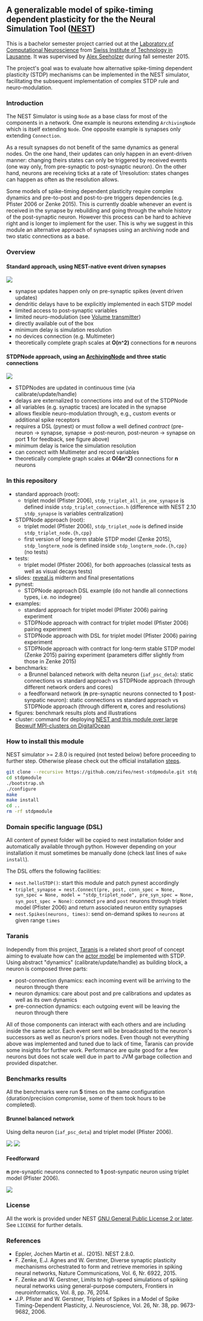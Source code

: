 ## A generalizable model of spike-timing dependent plasticity for the the Neural Simulation Tool ([NEST](https://github.com/nest/nest-simulator))

This is a bachelor semester project carried out at the [Laboratory of Computational Neuroscience](http://lcn1.epfl.ch) 
from [Swiss Institute of Technology in Lausanne](http://www.epfl.ch). It was supervised by 
[Alex Seeholzer](https://github.com/flinz) during fall semester 2015.

The project's goal was to evaluate how alternative spike-timing dependent plasticity (STDP) mechanisms can be implemented in the NEST simulator, facilitating the subsequent implementation of complex STDP rule and neuro-modulation.

### Introduction

The NEST Simulator is using `Node` as a base class for most of the components in a network.
One example is neurons extending `ArchivingNode` which is itself extending `Node`.
One opposite example is synapses only extending `Connection`.

As a result synapses do not benefit of the same dynamics as general nodes. 
On the one hand, their updates can only happen in an event-driven manner: changing theirs states can only be triggered by received events (one way only, from pre-synaptic to post-synaptic neuron).
On the other hand, neurons are receiving ticks at a rate of 1/resolution: states changes can happen as often as the resolution allows.

Some models of spike-timing dependent plasticity require complex dynamics and pre-to-post and post-to-pre triggers dependencies (e.g. Pfister 2006 or Zenke 2015).
This is currently doable whenever an event is received in the synapse by rebuilding and going through the whole history of the post-synaptic neuron.
However this process can be hard to achieve right and is longer to implement for the user.
This is why we suggest in this module an alternative approach of synapses using an archiving node and two static connections as a base.

### Overview

#### Standard approach, using NEST-native event driven synapses

![](./figures/standard-approach.png)

- synapse updates happen only on pre-synaptic spikes (event driven updates)
- dendritic delays have to be explicitly implemented in each STDP model
- limited access to post-synaptic variables
- limited neuro-modulation (see [Volume transmitter](https://github.com/nest/nest-simulator/blob/master/models/volume_transmitter.h))
- directly available out of the box
- minimum delay is simulation resolution
- no devices connection (e.g. Multimeter)
- theoretically complete graph scales at **O(n^2)** connections for **n** neurons

#### STDPNode approach, using an [ArchivingNode](https://github.com/nest/nest-simulator/blob/master/nestkernel/archiving_node.h) and three static connections

![](./figures/STDPNode-approach.png)

- STDPNodes are updated in continuous time (via calibrate/update/handle)
- delays are externalized to connections into and out of the STDPNode
- all variables (e.g. synaptic traces) are located in the synapse
- allows flexible neuro-modulation through, e.g., custom events or additional spike receptors
- requires a DSL (pynest) or must follow a well defined *contract* (pre-neuron -> synapse, synapse -> post-neuron, post-neuron -> synapse on port **1** for feedback, see figure above)
- minimum delay is twice the simulation resolution
- can connect with Multimeter and record variables
- theoretically complete graph scales at **O(4n^2)** connections for **n** neurons

### In this repository

- standard approach (root): 
    - triplet model (Pfister 2006), `stdp_triplet_all_in_one_synapse` is defined inside `stdp_triplet_connection.h` (difference with NEST 2.10 `stdp_synapse` is variables centralization)
- STDPNode approach (root):
    - triplet model (Pfister 2006), `stdp_triplet_node` is defined inside `stdp_triplet_node.{h,cpp}`
    - first version of long-term stable STDP model (Zenke 2015), `stdp_longterm_node` is defined inside `stdp_longterm_node.{h,cpp}` (no tests)
- tests:
    - triplet model (Pfister 2006), for both approaches (classical tests as well as visual decays tests)
- slides: [reveal.js](https://github.com/hakimel/reveal.js/) midterm and final presentations
- pynest:
    - STDPNode approach DSL example (do not handle all connections types, i.e. no indegree)
- examples:
    - standard approach for triplet model (Pfister 2006) pairing experiment
    - STDPNode approach with contract for triplet model (Pfister 2006) pairing experiment
    - STDPNode approach with DSL for triplet model (Pfister 2006) pairing experiment
    - STDPNode approach with contract for long-term stable STDP model (Zenke 2015) pairing experiment (parameters differ slightly from those in Zenke 2015)
- benchmarks:
    - a Brunnel balanced network with delta neuron (`iaf_psc_deta`): static connections vs standard approach vs STDPNode approach (through different network orders and cores)
    - a feedforward network (**n** pre-synaptic neurons connected to **1** post-synpatic neuron): static connections vs standard approach vs STDPNode approach (through different **n**, cores and resolutions)
- figures: benchmark results plots and illustrations
- cluster: command for deploying [NEST and this module over large Beowulf MPI-clusters on DigitalOcean](https://github.com/zifeo/nest-simulator-cluster)
    
### How to install this module

NEST simulator >= 2.8.0 is required (not tested below) before proceeding to further step. 
Otherwise please check out the official installation [steps](http://www.nest-simulator.org/installation/).

```bash
git clone --recursive https://github.com/zifeo/nest-stdpmodule.git stdpmodule
cd stdpmodule
./bootstrap.sh
./configure
make
make install
cd ..
rm -rf stdpmodule
```

### Domain specific language (DSL)

All content of pynest folder will be copied to nest installation folder and automatically available through python.
However depending on your installation it must sometimes be manually done (check last lines of `make install`).

The DSL offers the following facilities:

- `nest.helloSTDP()`: start this module and patch pynest accordingly
- `triplet_synapse = nest.Connect(pre, post, conn_spec = None, syn_spec = None, model = "stdp_triplet_node", pre_syn_spec = None, syn_post_spec = None)`: connect `pre` and `post` neurons through triplet model (Pfister 2006) and return associated neuron entity synapses 
- `nest.Spikes(neurons, times)`: send on-demand spikes to `neurons` at given range `times`

### Taranis

Independly from this project, [Taranis](https://github.com/zifeo/Taranis) is a related short proof of concept aiming to evaluate how can the [actor model](https://en.wikipedia.org/wiki/Actor_model) be implemented with STDP.
Using abstract "dynamics" (calibrate/update/handle) as building block, a neuron is composed three parts:

- post-connection dynamics: each incoming event will be arriving to the neuron through there
- neuron dynamics: care about post and pre calibrations and updates as well as its own dynamics
- pre-connection dynamics: each outgoing event will be leaving the neuron through there

All of those components can interact with each others and are including inside the same actor. 
Each event sent will be broadcasted to the neuron's successors as well as neuron's priors nodes.
Even though not everything above was implemented and tuned due to lack of time, Taranis can provide some insights for further work.
Performance are quite good for a few neurons but does not scale well due in part to JVM garbage collection and provided dispatcher.

### Benchmarks results

All the benchmarks were run **5** times on the same configuration (duration/precision compromise, some of them took hours to be completed).

#### Brunnel balanced network

Using delta neuron (`iaf_psc_deta`) and triplet model (Pfister 2006).

![](./figures/brunnel-per-approach.png)
![](./figures/brunnel-per-order.png)

#### Feedforward

**n** pre-synaptic neurons connected to **1** post-synpatic neuron using triplet model (Pfister 2006).

![](./figures/feedforward-per-approach-0.5ms.png)

### License

All the work is provided under NEST [GNU General Public License 2 or later](http://www.nest-simulator.org/license/). See `LICENSE` for further details.

### References

- Eppler, Jochen Martin et al.. (2015). NEST 2.8.0.
- F. Zenke, E.J. Agnes and W. Gerstner, Diverse synaptic plasticity mechanisms orchestrated to form and retrieve memories in spiking neural networks, Nature Communications, Vol. 6, Nr. 6922, 2015.
- F. Zenke and W. Gerstner, Limits to high-speed simulations of spiking neural networks using general-purpose computers, Frontiers in neuroinformatics, Vol. 8, pp. 76, 2014.
- J.P. Pfister and W. Gerstner, Triplets of Spikes in a Model of Spike Timing-Dependent Plasticity, J. Neuroscience, Vol. 26, Nr. 38, pp. 9673-9682, 2006.
